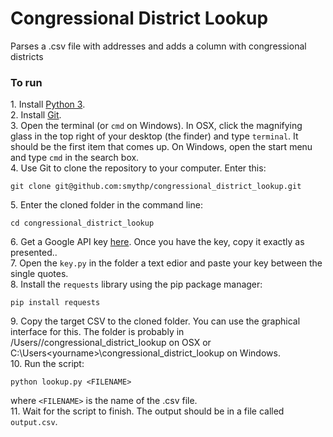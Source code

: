 # Congressional District Lookup

Parses a .csv file with addresses and adds a column with congressional districts


### To run

1\. Install [Python 3](https://www.python.org/downloads/).  
2\. Install [Git](https://git-scm.com/downloads).  
3\. Open the terminal (or `cmd` on Windows). In OSX, click the magnifying glass in the top right of your desktop (the finder) and type `terminal`. It should be the first item that comes up. On Windows, open the start menu and type `cmd` in the search box.  
4\. Use Git to clone the repository to your computer. Enter this:

    git clone git@github.com:smythp/congressional_district_lookup.git
	
5\. Enter the cloned folder in the command line:

    cd congressional_district_lookup
	
6\. Get a Google API key [here](https://developers.google.com/maps/documentation/geocoding/get-api-key). Once you have the key, copy it exactly as presented..  
7\. Open the `key.py` in the folder a text edior and paste your key between the single quotes.  
8\. Install the `requests` library using the pip package manager:

    pip install requests
	
9\. Copy the target CSV to the cloned folder. You can use the graphical interface for this. The folder is probably in /Users/<yourname>/congressional_district_lookup on OSX or C:\Users\<yourname>\congressional_district_lookup on Windows.  
10\. Run the script:

	python lookup.py <FILENAME>
	
where `<FILENAME>` is the name of the .csv file.  
11\. Wait for the script to finish. The output should be in a file called `output.csv`.  



